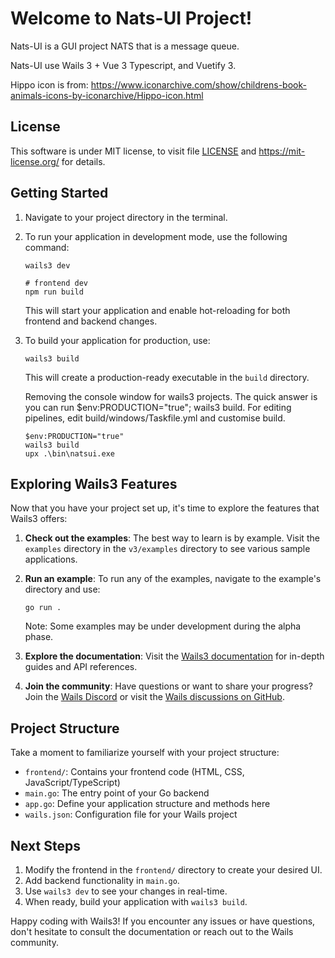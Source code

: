 # Welcome to Nats-UI Project!

Nats-UI is a GUI project NATS that is a message queue.

Nats-UI use Wails 3 + Vue 3 Typescript, and Vuetify 3.


Hippo icon is from:
https://www.iconarchive.com/show/childrens-book-animals-icons-by-iconarchive/Hippo-icon.html


## License

This software is under MIT license, to visit file [LICENSE](LICENSE) and https://mit-license.org/ for details.


## Getting Started

1. Navigate to your project directory in the terminal.

2. To run your application in development mode, use the following command:

   ```
   wails3 dev

   # frontend dev
   npm run build
   ```

   This will start your application and enable hot-reloading for both frontend and backend changes.

3. To build your application for production, use:

   ```
   wails3 build
   ```

   This will create a production-ready executable in the `build` directory.

   Removing the console window for wails3 projects.
   The quick answer is you can run $env:PRODUCTION="true"; wails3 build.
   For editing pipelines, edit build/windows/Taskfile.yml and customise build.

   ```
   $env:PRODUCTION="true"
   wails3 build
   upx .\bin\natsui.exe
   ```

## Exploring Wails3 Features

Now that you have your project set up, it's time to explore the features that Wails3 offers:

1. **Check out the examples**: The best way to learn is by example. Visit the `examples` directory in the `v3/examples` directory to see various sample applications.

2. **Run an example**: To run any of the examples, navigate to the example's directory and use:

   ```
   go run .
   ```

   Note: Some examples may be under development during the alpha phase.

3. **Explore the documentation**: Visit the [Wails3 documentation](https://v3.wails.io/) for in-depth guides and API references.

4. **Join the community**: Have questions or want to share your progress? Join the [Wails Discord](https://discord.gg/JDdSxwjhGf) or visit the [Wails discussions on GitHub](https://github.com/wailsapp/wails/discussions).

## Project Structure

Take a moment to familiarize yourself with your project structure:

- `frontend/`: Contains your frontend code (HTML, CSS, JavaScript/TypeScript)
- `main.go`: The entry point of your Go backend
- `app.go`: Define your application structure and methods here
- `wails.json`: Configuration file for your Wails project

## Next Steps

1. Modify the frontend in the `frontend/` directory to create your desired UI.
2. Add backend functionality in `main.go`.
3. Use `wails3 dev` to see your changes in real-time.
4. When ready, build your application with `wails3 build`.

Happy coding with Wails3! If you encounter any issues or have questions, don't hesitate to consult the documentation or reach out to the Wails community.
